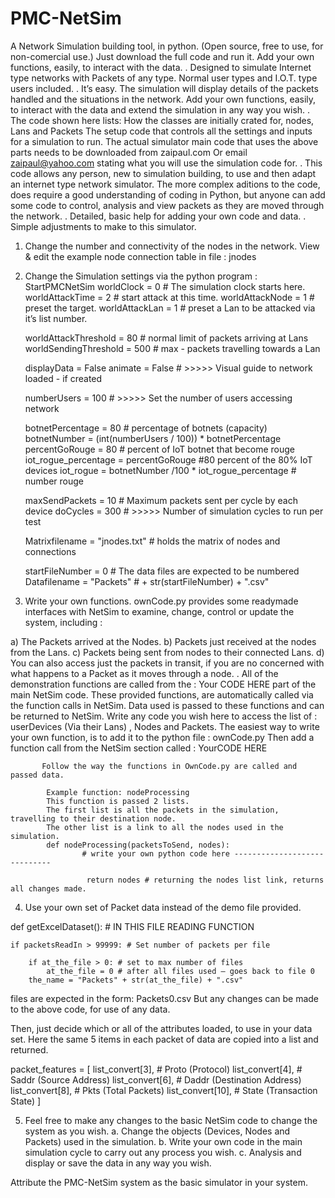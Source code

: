 # PMC-NetSim
A Network Simulation building tool, in python.  (Open source, free to use, for non-comercial use.)
Just download the full code and run it.  Add your own functions, easily, to interact with the data.
.
Designed to simulate Internet type networks with Packets of any type.
Normal user types and I.O.T. type users included. 
.
It’s easy.
The simulation will display details of the packets handled and the situations in the network. 
Add your own functions, easily, to interact with the data and extend the simulation in any way you wish.
.
The code shown here lists: 
How the classes are initially crated for, nodes, Lans and Packets
The setup code that controls all the settings and inputs for a simulation to run.
The actual simulator main code that uses the above parts needs to be downloaded from zaipaul.com
Or email zaipaul@yahoo.com stating what you will use the simulation code for.
.
This code allows any person, new to simulation building, to use and then adapt an internet type network simulator.
The more complex aditions to the code, does require a good understanding of coding in Python,
but anyone can add some code to control, analysis and view packets as they are moved through the network.
.
Detailed, basic help for adding your own code and data.
.
Simple adjustments to make to this simulator.
1.	Change the number and connectivity of the nodes in the network.
      View & edit the example node connection table in file : jnodes
2.	Change the Simulation settings via the python program : StartPMCNetSim
    worldClock = 0 # The simulation clock starts here.
    worldAttackTime = 2 # start attack at this time.
    worldAttackNode = 1 # preset the target.
    worldAttackLan = 1 # preset a Lan to be attacked via it’s list number.

    worldAttackThreshold = 80 # normal limit of packets arriving at Lans
    worldSendingThreshold = 500 # max - packets travelling towards a Lan

    displayData = False
    animate = False  # >>>>> Visual guide to network loaded - if created

    numberUsers = 100  # >>>>>  Set the number of users accessing network

    botnetPercentage = 80 # percentage of botnets (capacity)
    botnetNumber = (int(numberUsers / 100)) * botnetPercentage
    percentGoRouge = 80 # percent of IoT botnet that become rouge
    iot_rogue_percentage = percentGoRouge   #80 percent of the 80% IoT devices
    iot_rogue  = botnetNumber /100 * iot_rogue_percentage # number rouge

    maxSendPackets = 10 # Maximum packets sent per cycle by each device
    doCycles = 300  # >>>>>  Number of simulation cycles to run per test

    Matrixfilename = "jnodes.txt"  # holds the matrix of nodes and connections

    startFileNumber = 0 # The data files are expected to be numbered
    Datafilename = "Packets" #  + str(startFileNumber) + ".csv"



3.	Write your own functions.
        ownCode.py provides some readymade interfaces with NetSim to examine, change, control or update the system, including :
 
a) The Packets arrived at the Nodes.
b) Packets just received at the nodes from the Lans.
c) Packets being sent from nodes to their connected Lans.
d)  You can also access just the packets in transit, if you are no concerned 
        with what happens to a Packet as it moves through a node. 
.
  All of the demonstration functions are called from the : Your CODE HERE
    part of the main NetSim code.
            These provided functions, are automatically called via the function calls in
            NetSim.  Data used is passed to these functions and can be returned to NetSim.
             Write any code you wish here to access the list of : 
                  userDevices (Via their Lans) , Nodes and Packets.
           The easiest way to write your own function, is to add it to the python file : 
               ownCode.py
           Then add a function call from the NetSim section called : YourCODE HERE

           Follow the way the functions in OwnCode.py are called and passed data.

            Example function: nodeProcessing
            This function is passed 2 lists.
            The first list is all the packets in the simulation, travelling to their destination node.
            The other list is a link to all the nodes used in the simulation.
            def nodeProcessing(packetsToSend, nodes):
                    # write your own python code here ----------------------------- 

                     return nodes # returning the nodes list link, returns all changes made.

4.	 Use your own set of Packet data instead of the demo file provided.

   def getExcelDataset(): # IN THIS FILE READING FUNCTION
    
    if packetsReadIn > 99999: # Set number of packets per file

        if at_the_file > 0: # set to max number of files
            at_the_file = 0 # after all files used – goes back to file 0
        the_name = "Packets" + str(at_the_file) + ".csv"

files are expected in the form: Packets0.csv
But any changes can be made to the above code, for use of any data.

Then, just decide which or all of the attributes loaded, to use in your data set.
Here the same 5 items in each packet of data are copied into a list and returned.

packet_features = [
                list_convert[3],  # Proto (Protocol)
                list_convert[4],  # Saddr (Source Address)
                list_convert[6],  # Daddr (Destination Address)
                list_convert[8],  # Pkts (Total Packets)
                list_convert[10],  # State (Transaction State)
            ]

5.	Feel free to make any changes to the basic NetSim code to change the system as you wish. 
      a. Change the objects (Devices, Nodes and Packets) used in the simulation.
      b. Write your own code in the main simulation cycle to carry out any
         process you wish.
       c. Analysis and display or save the data in any way you wish.

Attribute the PMC-NetSim system as the basic simulator in your system.


